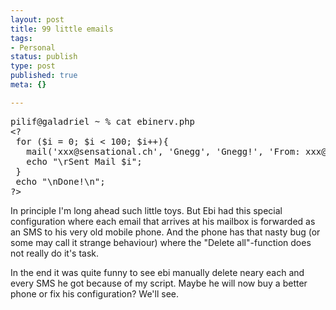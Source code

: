 ```yaml
---
layout: post
title: 99 little emails
tags:
- Personal
status: publish
type: post
published: true
meta: {}

---
```

<pre class="code">
pilif@galadriel ~ % cat ebinerv.php
&lt;?
 for ($i = 0; $i &lt; 100; $i++){
   mail('xxx@sensational.ch', 'Gnegg', 'Gnegg!', 'From: xxx@xxx.ch');
   echo "\rSent Mail $i";
 }
 echo "\nDone!\n";
?&gt;
</pre>
<p>In principle I'm long ahead such little toys. But Ebi had this special configuration where each email that arrives at his mailbox is forwarded as an SMS to his very old mobile phone. And the phone has that nasty bug (or some may call it strange behaviour) where the "Delete all"-function does not really do it's task.
</p>
<p>In the end it was quite funny to see ebi manually delete neary each and every SMS he got because of my script. Maybe he will now buy a better phone or fix his configuration? We'll see.</p>
